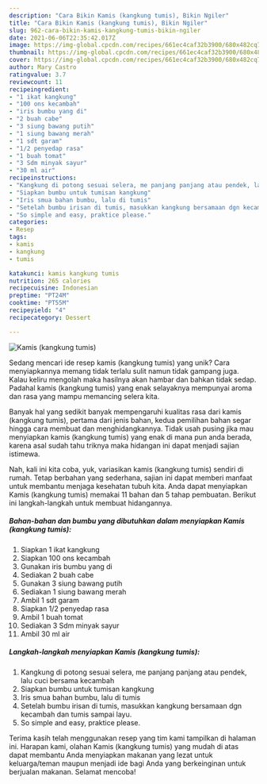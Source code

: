 ```yaml
---
description: "Cara Bikin Kamis (kangkung tumis), Bikin Ngiler"
title: "Cara Bikin Kamis (kangkung tumis), Bikin Ngiler"
slug: 962-cara-bikin-kamis-kangkung-tumis-bikin-ngiler
date: 2021-06-06T22:35:42.017Z
image: https://img-global.cpcdn.com/recipes/661ec4caf32b3900/680x482cq70/kamis-kangkung-tumis-foto-resep-utama.jpg
thumbnail: https://img-global.cpcdn.com/recipes/661ec4caf32b3900/680x482cq70/kamis-kangkung-tumis-foto-resep-utama.jpg
cover: https://img-global.cpcdn.com/recipes/661ec4caf32b3900/680x482cq70/kamis-kangkung-tumis-foto-resep-utama.jpg
author: Mary Castro
ratingvalue: 3.7
reviewcount: 11
recipeingredient:
- "1 ikat kangkung"
- "100 ons kecambah"
- "iris bumbu yang di"
- "2 buah cabe"
- "3 siung bawang putih"
- "1 siung bawang merah"
- "1 sdt garam"
- "1/2 penyedap rasa"
- "1 buah tomat"
- "3 Sdm minyak sayur"
- "30 ml air"
recipeinstructions:
- "Kangkung di potong sesuai selera, me panjang panjang atau pendek, lalu cuci bersama kecambah"
- "Siapkan bumbu untuk tumisan kangkung"
- "Iris smua bahan bumbu, lalu di tumis"
- "Setelah bumbu irisan di tumis, masukkan kangkung bersamaan dgn kecambah dan tumis sampai layu."
- "So simple and easy, praktice please."
categories:
- Resep
tags:
- kamis
- kangkung
- tumis

katakunci: kamis kangkung tumis 
nutrition: 265 calories
recipecuisine: Indonesian
preptime: "PT24M"
cooktime: "PT55M"
recipeyield: "4"
recipecategory: Dessert

---
```



![Kamis (kangkung tumis)](https://img-global.cpcdn.com/recipes/661ec4caf32b3900/680x482cq70/kamis-kangkung-tumis-foto-resep-utama.jpg)

Sedang mencari ide resep kamis (kangkung tumis) yang unik? Cara menyiapkannya memang tidak terlalu sulit namun tidak gampang juga. Kalau keliru mengolah maka hasilnya akan hambar dan bahkan tidak sedap. Padahal kamis (kangkung tumis) yang enak selayaknya mempunyai aroma dan rasa yang mampu memancing selera kita.



Banyak hal yang sedikit banyak mempengaruhi kualitas rasa dari kamis (kangkung tumis), pertama dari jenis bahan, kedua pemilihan bahan segar hingga cara membuat dan menghidangkannya. Tidak usah pusing jika mau menyiapkan kamis (kangkung tumis) yang enak di mana pun anda berada, karena asal sudah tahu triknya maka hidangan ini dapat menjadi sajian istimewa.


Nah, kali ini kita coba, yuk, variasikan kamis (kangkung tumis) sendiri di rumah. Tetap berbahan yang sederhana, sajian ini dapat memberi manfaat untuk membantu menjaga kesehatan tubuh kita. Anda dapat menyiapkan Kamis (kangkung tumis) memakai 11 bahan dan 5 tahap pembuatan. Berikut ini langkah-langkah untuk membuat hidangannya.

<!--inarticleads1-->

##### Bahan-bahan dan bumbu yang dibutuhkan dalam menyiapkan Kamis (kangkung tumis):

1. Siapkan 1 ikat kangkung
1. Siapkan 100 ons kecambah
1. Gunakan iris bumbu yang di
1. Sediakan 2 buah cabe
1. Gunakan 3 siung bawang putih
1. Sediakan 1 siung bawang merah
1. Ambil 1 sdt garam
1. Siapkan 1/2 penyedap rasa
1. Ambil 1 buah tomat
1. Sediakan 3 Sdm minyak sayur
1. Ambil 30 ml air




<!--inarticleads2-->

##### Langkah-langkah menyiapkan Kamis (kangkung tumis):

1. Kangkung di potong sesuai selera, me panjang panjang atau pendek, lalu cuci bersama kecambah
1. Siapkan bumbu untuk tumisan kangkung
1. Iris smua bahan bumbu, lalu di tumis
1. Setelah bumbu irisan di tumis, masukkan kangkung bersamaan dgn kecambah dan tumis sampai layu.
1. So simple and easy, praktice please.




Terima kasih telah menggunakan resep yang tim kami tampilkan di halaman ini. Harapan kami, olahan Kamis (kangkung tumis) yang mudah di atas dapat membantu Anda menyiapkan makanan yang lezat untuk keluarga/teman maupun menjadi ide bagi Anda yang berkeinginan untuk berjualan makanan. Selamat mencoba!
